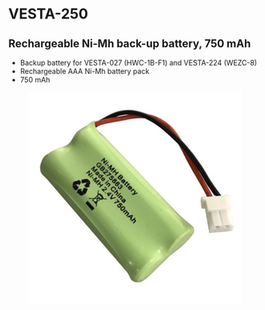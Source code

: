 # VESTA-250

## Rechargeable Ni-Mh back-up battery, 750 mAh

* Backup battery for VESTA-027 (HWC-1B-F1) and VESTA-224 (WEZC-8)
* Rechargeable AAA Ni-Mh battery pack
* 750 mAh

<figure><img src=".gitbook/assets/image (1) (1) (1) (1) (1) (1) (1) (1) (1) (1) (1) (1) (1) (1) (1) (1) (1) (1).png" alt=""><figcaption></figcaption></figure>

